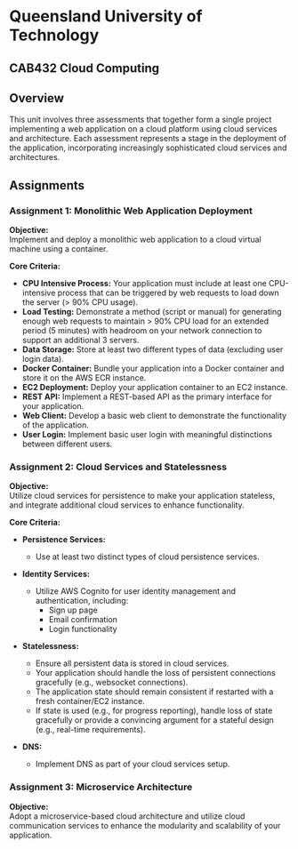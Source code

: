 # Queensland University of Technology
## CAB432 Cloud Computing 

## Overview

This unit involves three assessments that together form a single project implementing a web application on a cloud platform using cloud services and architecture. Each assessment represents a stage in the deployment of the application, incorporating increasingly sophisticated cloud services and architectures.

## Assignments

### Assignment 1: Monolithic Web Application Deployment

**Objective:**  
Implement and deploy a monolithic web application to a cloud virtual machine using a container.

**Core Criteria:**

- **CPU Intensive Process:** Your application must include at least one CPU-intensive process that can be triggered by web requests to load down the server (> 90% CPU usage).
- **Load Testing:** Demonstrate a method (script or manual) for generating enough web requests to maintain > 90% CPU load for an extended period (5 minutes) with headroom on your network connection to support an additional 3 servers.
- **Data Storage:** Store at least two different types of data (excluding user login data).
- **Docker Container:** Bundle your application into a Docker container and store it on the AWS ECR instance.
- **EC2 Deployment:** Deploy your application container to an EC2 instance.
- **REST API:** Implement a REST-based API as the primary interface for your application.
- **Web Client:** Develop a basic web client to demonstrate the functionality of the application.
- **User Login:** Implement basic user login with meaningful distinctions between different users.

### Assignment 2: Cloud Services and Statelessness

**Objective:**  
Utilize cloud services for persistence to make your application stateless, and integrate additional cloud services to enhance functionality.

**Core Criteria:**

- **Persistence Services:**
  - Use at least two distinct types of cloud persistence services.

- **Identity Services:**
  - Utilize AWS Cognito for user identity management and authentication, including:
    - Sign up page
    - Email confirmation
    - Login functionality

- **Statelessness:**
  - Ensure all persistent data is stored in cloud services.
  - Your application should handle the loss of persistent connections gracefully (e.g., websocket connections).
  - The application state should remain consistent if restarted with a fresh container/EC2 instance.
  - If state is used (e.g., for progress reporting), handle loss of state gracefully or provide a convincing argument for a stateful design (e.g., real-time requirements).

- **DNS:** 
  - Implement DNS as part of your cloud services setup.

### Assignment 3: Microservice Architecture

**Objective:**  
Adopt a microservice-based cloud architecture and utilize cloud communication services to enhance the modularity and scalability of your application.
